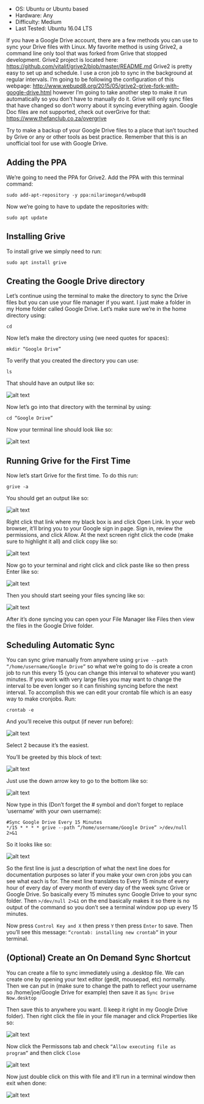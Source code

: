 - OS: Ubuntu or Ubuntu based
- Hardware: Any
- Difficulty: Medium
- Last Tested: Ubuntu 16.04 LTS

If you have a Google Drive account, there are a few methods you can use to sync your Drive files with Linux.  My favorite method is using Grive2, a command line only tool that was forked from Grive that stopped development.  Grive2 project is located here: https://github.com/vitalif/grive2/blob/master/README.md Grive2 is pretty easy to set up and schedule.  I use a cron job to sync in the background at regular intervals.  I’m going to be following the configuration of this webpage: http://www.webupd8.org/2015/05/grive2-grive-fork-with-google-drive.html however I’m going to take another step to make it run automatically so you don’t have to manually do it.  Grive will only sync files that have changed so don’t worry about it syncing everything again.  Google Doc files are not supported, check out overGrive for that: https://www.thefanclub.co.za/overgrive 

Try to make a backup of your Google Drive files to a place that isn’t touched by Grive or any or other tools as best practice.  Remember that this is an unofficial tool for use with Google Drive.


## Adding the PPA
We’re going to need the PPA for Grive2.  Add the PPA with this terminal command:

`sudo add-apt-repository -y ppa:nilarimogard/webupd8`

Now we’re going to have to update the repositories with:

`sudo apt update`


## Installing Grive

To install grive we simply need to run:

`sudo apt install grive`


## Creating the Google Drive directory

Let’s continue using the terminal to make the directory to sync the Drive files but you can use your file manager if you want.  I just make a folder in my Home folder called Google Drive.  Let’s make sure we’re in the home directory using:

`cd`

Now let’s make the directory using (we need quotes for spaces):

`mkdir “Google Drive”`

To verify that you created the directory you can use:

`ls`

That should have an output like so:

![alt text](https://raw.githubusercontent.com/blomstertj/root/master/Tutorials/Linux/Sync%20Google%20Drive%20with%20grive2/create_dir_1.png)

Now let’s go into that directory with the terminal by using:

`cd “Google Drive”`

Now your terminal line should look like so:

![alt text](https://raw.githubusercontent.com/blomstertj/root/master/Tutorials/Linux/Sync%20Google%20Drive%20with%20grive2/create_dir_2.png)

## Running Grive for the First Time
Now let’s start Grive for the first time.  To do this run:

`grive -a`

You should get an output like so:

![alt text](https://raw.githubusercontent.com/blomstertj/root/master/Tutorials/Linux/Sync%20Google%20Drive%20with%20grive2/grive_first_time_1.png)

Right click that link where my black box is and click Open Link.  In your web browser, it’ll bring you to your Google sign in page.  Sign in, review the permissions, and click Allow.  At the next screen right click the code (make sure to highlight it all) and click copy like so:

![alt text](https://raw.githubusercontent.com/blomstertj/root/master/Tutorials/Linux/Sync%20Google%20Drive%20with%20grive2/grive_first_time_2.png)

Now go to your terminal and right click and click paste like so then press Enter like so:

![alt text](https://raw.githubusercontent.com/blomstertj/root/master/Tutorials/Linux/Sync%20Google%20Drive%20with%20grive2/grive_first_time_3.png)

Then you should start seeing your files syncing like so:

![alt text](https://raw.githubusercontent.com/blomstertj/root/master/Tutorials/Linux/Sync%20Google%20Drive%20with%20grive2/grive_first_time_4.png)

After it’s done syncing you can open your File Manager like Files then view the files in the Google Drive folder.  

## Scheduling Automatic Sync
You can sync grive manually from anywhere using `grive --path “/home/username/Google Drive”` so what we’re going to do is create a cron job to run this every 15 (you can change this interval to whatever you want) minutes. If you work with very large files you may want to change the interval to be even longer so it can finishing syncing before the next interval. To accomplish this we can edit your crontab file which is an easy way to make cronjobs.  Run:

`crontab -e`

And you’ll receive this output (if never run before):

![alt text](https://raw.githubusercontent.com/blomstertj/root/master/Tutorials/Linux/Sync%20Google%20Drive%20with%20grive2/schedule_sync_1.png)

Select 2 because it’s the easiest.

You’ll be greeted by this block of text:

![alt text](https://raw.githubusercontent.com/blomstertj/root/master/Tutorials/Linux/Sync%20Google%20Drive%20with%20grive2/schedule_sync_2.png)

Just use the down arrow key to go to the bottom like so:

![alt text](https://raw.githubusercontent.com/blomstertj/root/master/Tutorials/Linux/Sync%20Google%20Drive%20with%20grive2/schedule_sync_3.png)

Now type in this (Don’t forget the # symbol and don’t forget to replace ‘username’ with your own username):
```
#Sync Google Drive Every 15 Minutes
*/15 * * * * grive --path “/home/username/Google Drive” >/dev/null 2>&1
```
So it looks like so:

![alt text](https://raw.githubusercontent.com/blomstertj/root/master/Tutorials/Linux/Sync%20Google%20Drive%20with%20grive2/schedule_sync_4.png)

So the first line is just a description of what the next line does for documentation purposes so later if you make your own cron jobs you can see what each is for.  The next line translates to Every 15 minute of every hour of every day of every month of every day of the week sync Grive or Google Drive.  So basically every 15 minutes sync Google Drive to your sync folder.  Then `>/dev/null 2>&1` on the end basically makes it so there is no output of the command so you don’t see a terminal window pop up every 15 minutes.

Now press `Control Key and X` then press `Y` then press `Enter` to save.  Then you’ll see this message: `“crontab: installing new crontab”` in your terminal.


## (Optional) Create an On Demand Sync Shortcut

You can create a file to sync immediately using a .desktop file.  We can create one by opening your text editor (gedit, mousepad, etc) normally.  Then we can put in (make sure to change the path to reflect your username so /home/joe/Google Drive for example) then save it as `Sync Drive Now.desktop`

Then save this to anywhere you want.  (I keep it right in my Google Drive folder).  Then right click the file in your file manager and click Properties like so:

![alt text](https://raw.githubusercontent.com/blomstertj/root/master/Tutorials/Linux/Sync%20Google%20Drive%20with%20grive2/on_demand_sync_1.png)

Now click the Permissons tab and check `“Allow executing file as program”` and then click `Close`

![alt text](https://raw.githubusercontent.com/blomstertj/root/master/Tutorials/Linux/Sync%20Google%20Drive%20with%20grive2/on_demand_sync_2.png)

Now just double click on this with file and it’ll run in a terminal window then exit when done:

![alt text](https://raw.githubusercontent.com/blomstertj/root/master/Tutorials/Linux/Sync%20Google%20Drive%20with%20grive2/on_demand_sync_3.png)
